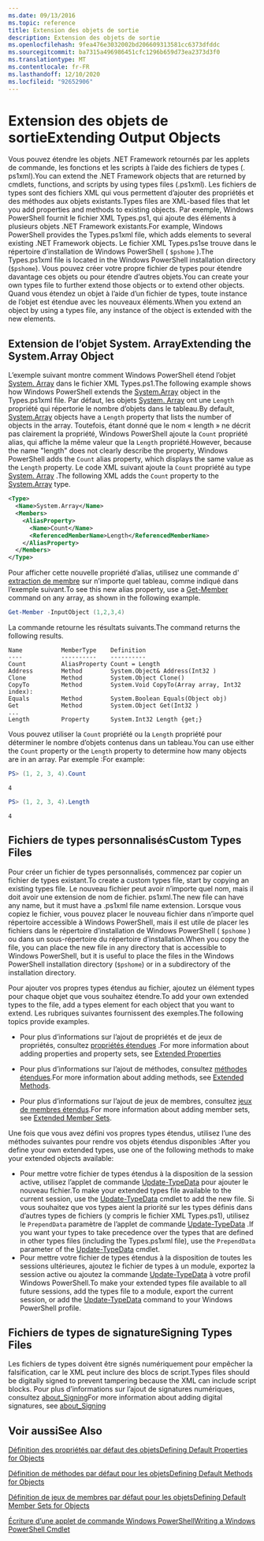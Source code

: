 ```yaml
---
ms.date: 09/13/2016
ms.topic: reference
title: Extension des objets de sortie
description: Extension des objets de sortie
ms.openlocfilehash: 9fea476e3032002bd206609313581cc6373dfddc
ms.sourcegitcommit: ba7315a496986451cfc1296b659d73ea2373d3f0
ms.translationtype: MT
ms.contentlocale: fr-FR
ms.lasthandoff: 12/10/2020
ms.locfileid: "92652906"
---
```

# <a name="extending-output-objects"></a><span data-ttu-id="dc127-103">Extension des objets de sortie</span><span class="sxs-lookup"><span data-stu-id="dc127-103">Extending Output Objects</span></span>

<span data-ttu-id="dc127-104">Vous pouvez étendre les objets .NET Framework retournés par les applets de commande, les fonctions et les scripts à l’aide des fichiers de types (. ps1xml).</span><span class="sxs-lookup"><span data-stu-id="dc127-104">You can extend the .NET Framework objects that are returned by cmdlets, functions, and scripts by using types files (.ps1xml).</span></span> <span data-ttu-id="dc127-105">Les fichiers de types sont des fichiers XML qui vous permettent d’ajouter des propriétés et des méthodes aux objets existants.</span><span class="sxs-lookup"><span data-stu-id="dc127-105">Types files are XML-based files that let you add properties and methods to existing objects.</span></span> <span data-ttu-id="dc127-106">Par exemple, Windows PowerShell fournit le fichier XML Types.ps1, qui ajoute des éléments à plusieurs objets .NET Framework existants.</span><span class="sxs-lookup"><span data-stu-id="dc127-106">For example, Windows PowerShell provides the Types.ps1xml file, which adds elements to several existing .NET Framework objects.</span></span> <span data-ttu-id="dc127-107">Le fichier XML Types.ps1se trouve dans le répertoire d’installation de Windows PowerShell ( `$pshome` ).</span><span class="sxs-lookup"><span data-stu-id="dc127-107">The Types.ps1xml file is located in the Windows PowerShell installation directory (`$pshome`).</span></span> <span data-ttu-id="dc127-108">Vous pouvez créer votre propre fichier de types pour étendre davantage ces objets ou pour étendre d’autres objets.</span><span class="sxs-lookup"><span data-stu-id="dc127-108">You can create your own types file to further extend those objects or to extend other objects.</span></span> <span data-ttu-id="dc127-109">Quand vous étendez un objet à l’aide d’un fichier de types, toute instance de l’objet est étendue avec les nouveaux éléments.</span><span class="sxs-lookup"><span data-stu-id="dc127-109">When you extend an object by using a types file, any instance of the object is extended with the new elements.</span></span>

## <a name="extending-the-systemarray-object"></a><span data-ttu-id="dc127-110">Extension de l’objet System. Array</span><span class="sxs-lookup"><span data-stu-id="dc127-110">Extending the System.Array Object</span></span>

<span data-ttu-id="dc127-111">L’exemple suivant montre comment Windows PowerShell étend l’objet [System. Array](/dotnet/api/System.Array) dans le fichier XML Types.ps1.</span><span class="sxs-lookup"><span data-stu-id="dc127-111">The following example shows how Windows PowerShell extends the [System.Array](/dotnet/api/System.Array) object in the Types.ps1xml file.</span></span> <span data-ttu-id="dc127-112">Par défaut, les objets [System. Array](/dotnet/api/System.Array) ont une `Length` propriété qui répertorie le nombre d’objets dans le tableau.</span><span class="sxs-lookup"><span data-stu-id="dc127-112">By default, [System.Array](/dotnet/api/System.Array) objects have a `Length` property that lists the number of objects in the array.</span></span> <span data-ttu-id="dc127-113">Toutefois, étant donné que le nom « length » ne décrit pas clairement la propriété, Windows PowerShell ajoute la `Count` propriété alias, qui affiche la même valeur que la `Length` propriété.</span><span class="sxs-lookup"><span data-stu-id="dc127-113">However, because the name "length" does not clearly describe the property, Windows PowerShell adds the `Count` alias property, which displays the same value as the `Length` property.</span></span> <span data-ttu-id="dc127-114">Le code XML suivant ajoute la `Count` propriété au type [System. Array](/dotnet/api/System.Array) .</span><span class="sxs-lookup"><span data-stu-id="dc127-114">The following XML adds the `Count` property to the [System.Array](/dotnet/api/System.Array) type.</span></span>

```xml
<Type>
  <Name>System.Array</Name>
  <Members>
    <AliasProperty>
      <Name>Count</Name>
      <ReferencedMemberName>Length</ReferencedMemberName>
    </AliasProperty>
  </Members>
</Type>

```

<span data-ttu-id="dc127-115">Pour afficher cette nouvelle propriété d’alias, utilisez une commande d' [extraction de membre](/powershell/module/Microsoft.PowerShell.Utility/Get-Member) sur n’importe quel tableau, comme indiqué dans l’exemple suivant.</span><span class="sxs-lookup"><span data-stu-id="dc127-115">To see this new alias property, use a [Get-Member](/powershell/module/Microsoft.PowerShell.Utility/Get-Member) command on any array, as shown in the following example.</span></span>

```powershell
Get-Member -InputObject (1,2,3,4)
```

<span data-ttu-id="dc127-116">La commande retourne les résultats suivants.</span><span class="sxs-lookup"><span data-stu-id="dc127-116">The command returns the following results.</span></span>

```output
Name           MemberType    Definition
----           ----------    ----------
Count          AliasProperty Count = Length
Address        Method        System.Object& Address(Int32 )
Clone          Method        System.Object Clone()
CopyTo         Method        System.Void CopyTo(Array array, Int32 index):
Equals         Method        System.Boolean Equals(Object obj)
Get            Method        System.Object Get(Int32 )
...
Length         Property      System.Int32 Length {get;}
```

<span data-ttu-id="dc127-117">Vous pouvez utiliser la `Count` propriété ou la `Length` propriété pour déterminer le nombre d’objets contenus dans un tableau.</span><span class="sxs-lookup"><span data-stu-id="dc127-117">You can use either the `Count` property or the `Length` property to determine how many objects are in an array.</span></span> <span data-ttu-id="dc127-118">Par exemple :</span><span class="sxs-lookup"><span data-stu-id="dc127-118">For example:</span></span>

```powershell
PS> (1, 2, 3, 4).Count
```

```output
4
```

```powershell
PS> (1, 2, 3, 4).Length
```

```output
4
```

## <a name="custom-types-files"></a><span data-ttu-id="dc127-119">Fichiers de types personnalisés</span><span class="sxs-lookup"><span data-stu-id="dc127-119">Custom Types Files</span></span>

<span data-ttu-id="dc127-120">Pour créer un fichier de types personnalisés, commencez par copier un fichier de types existant.</span><span class="sxs-lookup"><span data-stu-id="dc127-120">To create a custom types file, start by copying an existing types file.</span></span> <span data-ttu-id="dc127-121">Le nouveau fichier peut avoir n’importe quel nom, mais il doit avoir une extension de nom de fichier. ps1xml.</span><span class="sxs-lookup"><span data-stu-id="dc127-121">The new file can have any name, but it must have a .ps1xml file name extension.</span></span> <span data-ttu-id="dc127-122">Lorsque vous copiez le fichier, vous pouvez placer le nouveau fichier dans n’importe quel répertoire accessible à Windows PowerShell, mais il est utile de placer les fichiers dans le répertoire d’installation de Windows PowerShell ( `$pshome` ) ou dans un sous-répertoire du répertoire d’installation.</span><span class="sxs-lookup"><span data-stu-id="dc127-122">When you copy the file, you can place the new file in any directory that is accessible to Windows PowerShell, but it is useful to place the files in the Windows PowerShell installation directory (`$pshome`) or in a subdirectory of the installation directory.</span></span>

<span data-ttu-id="dc127-123">Pour ajouter vos propres types étendus au fichier, ajoutez un élément types pour chaque objet que vous souhaitez étendre.</span><span class="sxs-lookup"><span data-stu-id="dc127-123">To add your own extended types to the file, add a types element for each object that you want to extend.</span></span> <span data-ttu-id="dc127-124">Les rubriques suivantes fournissent des exemples.</span><span class="sxs-lookup"><span data-stu-id="dc127-124">The following topics provide examples.</span></span>

- <span data-ttu-id="dc127-125">Pour plus d’informations sur l’ajout de propriétés et de jeux de propriétés, consultez [propriétés étendues](./extending-properties-for-objects.md) .</span><span class="sxs-lookup"><span data-stu-id="dc127-125">For more information about adding properties and property sets, see [Extended Properties](./extending-properties-for-objects.md)</span></span>

- <span data-ttu-id="dc127-126">Pour plus d’informations sur l’ajout de méthodes, consultez [méthodes étendues](./defining-default-methods-for-objects.md).</span><span class="sxs-lookup"><span data-stu-id="dc127-126">For more information about adding methods, see [Extended Methods](./defining-default-methods-for-objects.md).</span></span>

- <span data-ttu-id="dc127-127">Pour plus d’informations sur l’ajout de jeux de membres, consultez [jeux de membres étendus](./defining-default-member-sets-for-objects.md).</span><span class="sxs-lookup"><span data-stu-id="dc127-127">For more information about adding member sets, see [Extended Member Sets](./defining-default-member-sets-for-objects.md).</span></span>

<span data-ttu-id="dc127-128">Une fois que vous avez défini vos propres types étendus, utilisez l’une des méthodes suivantes pour rendre vos objets étendus disponibles :</span><span class="sxs-lookup"><span data-stu-id="dc127-128">After you define your own extended types, use one of the following methods to make your extended objects available:</span></span>

- <span data-ttu-id="dc127-129">Pour mettre votre fichier de types étendus à la disposition de la session active, utilisez l’applet de commande [Update-TypeData](/powershell/module/Microsoft.PowerShell.Utility/Update-TypeData) pour ajouter le nouveau fichier.</span><span class="sxs-lookup"><span data-stu-id="dc127-129">To make your extended types file available to the current session, use the [Update-TypeData](/powershell/module/Microsoft.PowerShell.Utility/Update-TypeData) cmdlet to add the new file.</span></span> <span data-ttu-id="dc127-130">Si vous souhaitez que vos types aient la priorité sur les types définis dans d’autres types de fichiers (y compris le fichier XML Types.ps1), utilisez le `PrependData` paramètre de l’applet de commande [Update-TypeData](/powershell/module/Microsoft.PowerShell.Utility/Update-TypeData) .</span><span class="sxs-lookup"><span data-stu-id="dc127-130">If you want your types to take precedence over the types that are defined in other types files (including the Types.ps1xml file), use the `PrependData` parameter of the [Update-TypeData](/powershell/module/Microsoft.PowerShell.Utility/Update-TypeData) cmdlet.</span></span>
- <span data-ttu-id="dc127-131">Pour mettre votre fichier de types étendus à la disposition de toutes les sessions ultérieures, ajoutez le fichier de types à un module, exportez la session active ou ajoutez la commande [Update-TypeData](/powershell/module/Microsoft.PowerShell.Utility/Update-TypeData) à votre profil Windows PowerShell.</span><span class="sxs-lookup"><span data-stu-id="dc127-131">To make your extended types file available to all future sessions, add the types file to a module, export the current session, or add the [Update-TypeData](/powershell/module/Microsoft.PowerShell.Utility/Update-TypeData) command to your Windows PowerShell profile.</span></span>

## <a name="signing-types-files"></a><span data-ttu-id="dc127-132">Fichiers de types de signature</span><span class="sxs-lookup"><span data-stu-id="dc127-132">Signing Types Files</span></span>

<span data-ttu-id="dc127-133">Les fichiers de types doivent être signés numériquement pour empêcher la falsification, car le XML peut inclure des blocs de script.</span><span class="sxs-lookup"><span data-stu-id="dc127-133">Types files should be digitally signed to prevent tampering because the XML can include script blocks.</span></span> <span data-ttu-id="dc127-134">Pour plus d’informations sur l’ajout de signatures numériques, consultez [about_Signing](/powershell/module/microsoft.powershell.core/about/about_signing)</span><span class="sxs-lookup"><span data-stu-id="dc127-134">For more information about adding digital signatures, see [about_Signing](/powershell/module/microsoft.powershell.core/about/about_signing)</span></span>

## <a name="see-also"></a><span data-ttu-id="dc127-135">Voir aussi</span><span class="sxs-lookup"><span data-stu-id="dc127-135">See Also</span></span>

[<span data-ttu-id="dc127-136">Définition des propriétés par défaut des objets</span><span class="sxs-lookup"><span data-stu-id="dc127-136">Defining Default Properties for Objects</span></span>](./extending-properties-for-objects.md)

[<span data-ttu-id="dc127-137">Définition de méthodes par défaut pour les objets</span><span class="sxs-lookup"><span data-stu-id="dc127-137">Defining Default Methods for Objects</span></span>](./defining-default-methods-for-objects.md)

[<span data-ttu-id="dc127-138">Définition de jeux de membres par défaut pour les objets</span><span class="sxs-lookup"><span data-stu-id="dc127-138">Defining Default Member Sets for Objects</span></span>](./defining-default-member-sets-for-objects.md)

[<span data-ttu-id="dc127-139">Écriture d’une applet de commande Windows PowerShell</span><span class="sxs-lookup"><span data-stu-id="dc127-139">Writing a Windows PowerShell Cmdlet</span></span>](./writing-a-windows-powershell-cmdlet.md)
